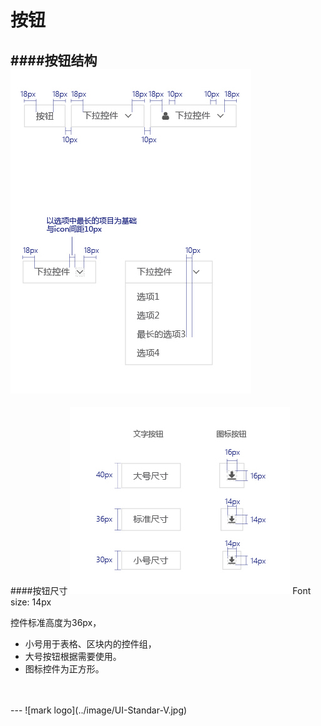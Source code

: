 # 按钮

####按钮结构
![Alt text](../image/UI-Standar-LUXURY-09-1.jpg)
---
####按钮尺寸
![Alt text](../image/UI-Standar-LUXURY-09-2.jpg)
Font size: 14px

控件标准高度为36px，
* 小号用于表格、区块内的控件组，
* 大号按钮根据需要使用。
* 图标控件为正方形。

<br>
<br>
---
![mark logo](../image/UI-Standar-V.jpg)
